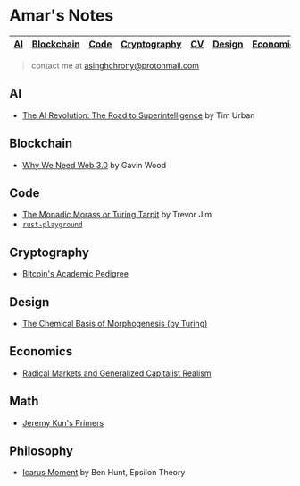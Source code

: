 # Amar's Notes

| [AI](./AI) | [Blockchain](./Blockchain) | [Code](./Code) | [Cryptography](./Cryptography) | [CV](./CV) | [Design](./Design) | [Economics](./Economics) | [Math](./Math) | [Philosophy](./Philosophy) | [Website](https://amarsingh.xyz) |
| ------------- | ------------- | ------------- | ------------- | ------------- | ------------- | ------------- |   ------------- | ------------- | ------------- |

> contact me at <asinghchrony@protonmail.com>

## AI

* [The AI Revolution: The Road to Superintelligence](https://waitbutwhy.com/2015/01/artificial-intelligence-revolution-1.html) by Tim Urban

## Blockchain

* [Why We Need Web 3.0](https://medium.com/@gavofyork/why-we-need-web-3-0-5da4f2bf95ab) by Gavin Wood

## Code

* [The Monadic Morass or Turing Tarpit](http://trevorjim.com/the-monadic-morass/) by Trevor Jim
* [`rust-playground`](https://github.com/AmarRSingh/rust-playground)

## Cryptography

* [Bitcoin's Academic Pedigree](https://queue.acm.org/detail.cfm?id=3136559)

## Design

* [The Chemical Basis of Morphogenesis (by Turing)](https://en.wikipedia.org/wiki/The_Chemical_Basis_of_Morphogenesis)

## Economics

* [Radical Markets and Generalized Capitalist Realism](https://medium.com/radicalxchange/radical-markets-and-generalized-capitalist-realism-16213b71ed8)

## Math

* [Jeremy Kun's Primers](https://jeremykun.com/primers/)

## Philosophy

* [Icarus Moment](https://www.epsilontheory.com/the-icarus-moment/) by Ben Hunt, Epsilon Theory